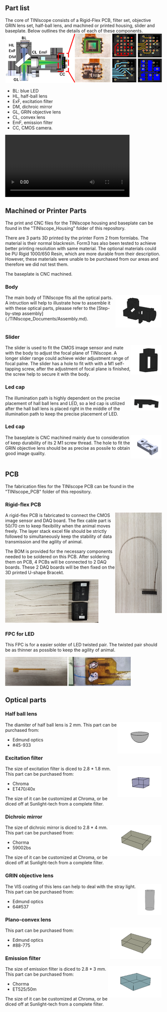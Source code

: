 ## Part list 


 <!-- For details on options of how to purchase/produce these components, go to the Part Procurement page of this wiki. -->

The core of TINIscope consists of a Rigid-Flex PCB, filter set, objective GRIN lens set, half-ball lens, and machined or printed housing, slider and baseplate. Below outlines the details of each of these components.
![Section diagram of TINIscope](../assets/tiniscope_diagram.png)


* BL: blue LED
* HL, half-ball lens
* ExF, excitation filter
* DM, dichroic mirror
* GL, GRIN objective lens
* CL, convex lens
* EmF, emission filter
* CC, CMOS camera.


<video src="../assets/tiniscope_parts.mp4" controls title="Title" width=400></video>
## Machined or Printer Parts 
The print and CNC files for the TINIscope housing and baseplate can be found in the "TINIscope_Housing" folder of this repository. 

There are 3 parts 3D printed by the printer Form 2 from formlabs. The material is their normal blackresin. Form3 has also been tested to achieve better printing resolution with same material. The optional materials could be PU Rigid 1000/650 Resin, which are more durable from their description. However, these materials were unable to be purchased from our areas and therefore we did not test them.

The baseplate is CNC machined.

### Body
<img src="../assets/parts of head scope/housing.png" alt="body" width="150" align="right" />
The main body of TINIscope fits all the optical parts. A intruction will help to illustrate how to assemble it with these optical parts, pleaase refer to the [Step-by-step assembly](./TINIscope_Documents/Assembly.md).
<br><br>

### Slider
<img src="../assets/parts of head scope/slider.png" alt="slider" width="100" align="right" />
The slider is used to fit the CMOS image sensor and mate with the body to adjust the focal plane of TINIscope. A longer slider range could achieve wider adjustment range of focal palne. The slider has a hole to fit with with a M1 self-tapping screw, after the adjustment of focal plane is finished, the screw help to secure it with the body.

### Led cap
<img src="../assets/parts of head scope/led cap.png" alt="led cap" width="100" align="right" />
The illumination path is highly dependent on the precise placement of hall ball lens and LED, so a led cap is utilized after the hall ball lens is placed right in the middle of the illumination path to keep the precise placement of LED.

### Led cap
<img src="../assets/parts of head scope/baseplate.png" alt="baseplate" width="100" align="right" />
The baseplate is CNC machined mainly due to consideration of keep durability of its 2 M1 screw thread. The hole to fit the GRIN objective lens should be as precise as possile to obtain good image quality.
<br><br>

## PCB 
The fabrication files for the TINIscope PCB can be found in the "TINIscope_PCB" folder of this repository. 

### Rigid-flex PCB 
<img src="../assets/50cm cable2.jpg" alt="50cm cable" width="150" align="right"/>

A rigid-flex PCB is fabricated to connect the CMOS image sensor and DAQ board. The flex cable part is 50/70 cm to keep flexibility when the animal moves freely. The layer stack excel file should be strictly followed to simultaneously keep the stability of data transmission and the agility of animal.

The BOM is provided for the necessary components needed to be soldered on this PCB. After soldering them on PCB, 4 PCBs will be connected to 2 DAQ boards. These 2 DAQ boards will be then fixed on the 3D printed U-shape Bracekt.

<img src="../assets/pcb to daq.jpg" alt="pcb to daq" width="300"/>

### FPC for LED
This FPC is for a easier solder of LED twisted pair. The twisted pair should be as thinner as possible to keep the agility of animal.

<img src="../assets/LED fpc.jpg" alt="LED fpc" width="200"/> <img src="../assets/twisted pair.jpg" alt="twisted pair" width="200"/>

## Optical parts
### Half ball lens
<img src="../assets/parts of head scope/hall ball lens.png" alt="half ball lens" height="100" align="right"/>
The diamiter of half ball lens is 2 mm. This part can be purchased from:

* Edmund optics
* #45-933

### Excitation filter
<img src="../assets/parts of head scope/excitation filter.png" alt="excitation filter" height="100" align="right"/>
The size of excitation filter is diced to 2.8 * 1.8 mm. This part can be purchased from:

* Chroma
* ET470/40x

The size of it can be customized at Chroma, or be diced off at Sunlight-tech from a complete filter.
### Dichroic mirror
<img src="../assets/parts of head scope/dichroic mirror.png" alt="dichroic mirror" height="100" align="right"/>
The size of dichroic mirror is diced to 2.8 * 4 mm. This part can be purchased from:

* Chorma
* 59002bs

The size of it can be customized at Chroma, or be diced off at Sunlight-tech from a complete filter.
### GRIN objective lens
<img src="../assets/parts of head scope/grin objective lens.png" alt="GRIN objective lensr" height="100" align="right"/>
The VIS coating of this lens can help to deal with the stray light. This part can be purchased from:

* Edmund optics
* 64#537
### Plano-convex lens
<img src="../assets/parts of head scope/dichroic mirror.png" alt="dichroic mirror" height="100" align="right"/>
This part can be purchased from:

* Edmund optics
* #88-775
### Emission filter
<img src="../assets/parts of head scope/emision filter.png" alt="emission filter" height="100" align="right"/>
The size of emission filter is diced to 2.8 * 3 mm. This part can be purchased from:

* Chorma
* ET525/50m

The size of it can be customized at Chroma, or be diced off at Sunlight-tech from a complete filter.
